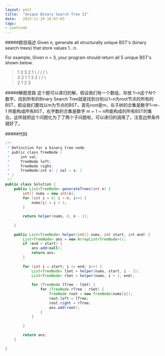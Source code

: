 ```yaml
---
layout: post
title:  "Unique Binary Search Tree II"
date:   2015-11-29 16:07:03
tags: 
- Leetcode
---
```


#####题目描述
Given n, generate all structurally unique BST's (binary search trees) that store values 1...n.

For example,
Given n = 3, your program should return all 5 unique BST's shown below.

> 1         3     3      2      1
>   \       /     /      / \      \
>   3     2     1      1   3      2
>  /     /       \                 \
> 2     1         2                 3

<!--more-->
#####解题思路
这个题可以递归的解，假设我们有一个数组，存放 1~n这个N个数字，找到所有的Binary Search Tree就是找到分别以1~n为root节点的所有的BST，假设我们要找以m为节点的BST，首先root是m，左子树的合集是数字1~m-1 所能构成所有BST，右字数的合集是数字 m + 1 ~ n所能构成的所有BST的集合。这样就把这个问题化为了了两个子问题啦，可以递归的调用了。注意边界条件就好了。

#####代码
~~~Java
/**
 * Definition for a binary tree node.
 * public class TreeNode {
 *     int val;
 *     TreeNode left;
 *     TreeNode right;
 *     TreeNode(int x) { val = x; }
 * }
 */
public class Solution {
    public List<TreeNode> generateTrees(int n) {
        int[] nums = new int[n];
        for (int i = 0; i < n; i++) {
            nums[i] = i + 1;
        }
        
        return helper(nums, 0, n - 1);
        
    }
    
    public List<TreeNode> helper(int[] nums, int start, int end) {
        List<TreeNode> ans = new ArrayList<TreeNode>();
        if (end < start) {
            ans.add(null);
            return ans;
        }
        
        for (int i = start; i <= end; i++) {
            List<TreeNode> lSet = helper(nums, start, i - 1);
            List<TreeNode> rSet = helper(nums, i + 1, end);
            
            for (TreeNode lTree : lSet) {
                for (TreeNode rTree : rSet) {
                    TreeNode root = new TreeNode(nums[i]);
                    root.left = lTree;
                    root.right = rTree;
                    ans.add(root);
                }
            }
            
        }
        
        return ans;
    }
    
}
~~~
